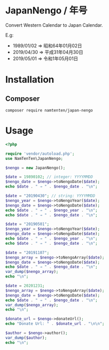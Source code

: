 # JapanNengo / 年号
Convert Western Calendar to Japan Calendar.

E.g:

- 1989/01/02 ⇒ 昭和64年01月02日
- 2019/04/30 ⇒ 平成31年04月30日
- 2019/05/01 ⇒ 令和1年05月01日

# Installation
## Composer
```
composer require namtenten/japan-nengo
```

# Usage

```php
<?php

require 'vendor/autoload.php';
use NamTenTen\JapanNengo;

$nengo = new JapanNengo();

$date = 19890102; // integer: YYYYMMDD
$nengo_date = $nengo->toNengoDate($date);
echo $date . " ⇒ " . $nengo_date . "\n";

$date = "20190430"; // string: YYYYMMDD
$nengo_year = $nengo->toNengoYear($date);
$nengo_date = $nengo->toNengoDate($date);
echo $date . " ⇒ " . $nengo_year . "\n";
echo $date . " ⇒ " . $nengo_date . "\n";

$date = "20190501";
$nengo_year = $nengo->toNengoYear($date);
$nengo_date = $nengo->toNengoDate($date);
echo $date . " ⇒ " . $nengo_year . "\n";
echo $date . " ⇒ " . $nengo_date . "\n";

$date = "20191107";
$nengo_array = $nengo->toNengoArray($date);
$nengo_date = $nengo->toNengoDate($date);
echo $date . " ⇒ " . $nengo_date . "\n";
var_dump($nengo_array);
echo "\n";

$date = 20201231;
$nengo_array = $nengo->toNengoArray($date);
$nengo_date = $nengo->toNengoDate($date);
echo $date . " ⇒ " . $nengo_date . "\n";
var_dump($nengo_array);
echo "\n";

$donate_url = $nengo->donateUrl();
echo "Donate Url: " . $donate_url . "\n\n";

$author = $nengo->author();
var_dump($author);
echo "\n";
```
